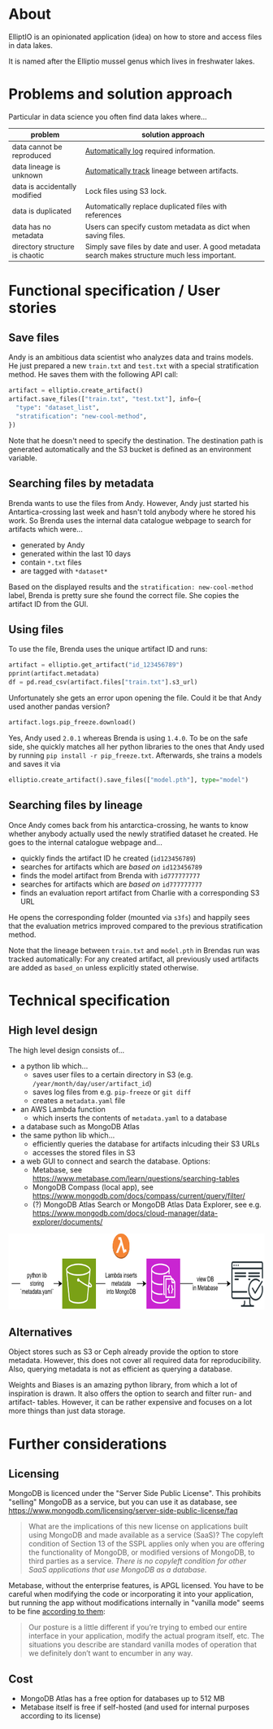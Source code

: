 # About

ElliptIO is an opinionated application (idea) on how to store and access files in data lakes.

It is named after the Elliptio mussel genus which lives in freshwater lakes.

# Problems and solution approach

Particular in data science you often find data lakes where...

| problem                        | solution approach                                                                                                               |
| ------------------------------ | ------------------------------------------------------------------------------------------------------------------------------- |
| data cannot be reproduced      | [Automatically log](https://docs.wandb.ai/guides/track/log#automatically-logged-data) required information.                     |
| data lineage is unknown        | [Automatically track](https://docs.wandb.ai/guides/artifacts/explore-and-traverse-an-artifact-graph) lineage between artifacts. |
| data is accidentally modified  | Lock files using S3 lock.                                                                                                       |
| data is duplicated             | Automatically replace duplicated files with references                                                                          |
| data has no metadata           | Users can specify custom metadata as dict when saving files.                                                                    |
| directory structure is chaotic | Simply save files by date and user. A good metadata search makes structure much less important.                                 |

# Functional specification / User stories

## Save files

Andy is an ambitious data scientist who analyzes data and trains models. He just prepared a new `train.txt` and `test.txt` with a special stratification method. He saves them with the following API call:

```python
artifact = elliptio.create_artifact()
artifact.save_files(["train.txt", "test.txt"], info={
  "type": "dataset_list",
  "stratification": "new-cool-method",
})
```

Note that he doesn't need to specify the destination. The destination path is generated automatically and the S3 bucket is defined as an environment variable.

## Searching files by metadata

Brenda wants to use the files from Andy. However, Andy just started his Antartica-crossing last week and hasn't told anybody where he stored his work. So Brenda uses the internal data catalogue webpage to search for artifacts which were...

- generated by Andy
- generated within the last 10 days
- contain `*.txt` files
- are tagged with `*dataset*`

Based on the displayed results and the `stratification: new-cool-method` label, Brenda is pretty sure she found the correct file. She copies the artifact ID from the GUI.

## Using files

To use the file, Brenda uses the unique artifact ID and runs:

```python
artifact = elliptio.get_artifact("id_123456789")
pprint(artifact.metadata)
df = pd.read_csv(artifact.files["train.txt"].s3_url)
```

Unfortunately she gets an error upon opening the file. Could it be that Andy used another pandas version?

```python
artifact.logs.pip_freeze.download()
```

Yes, Andy used `2.0.1` whereas Brenda is using `1.4.0`. To be on the safe side, she quickly matches all her python libraries to the ones that Andy used by running `pip install -r pip_freeze.txt`. Afterwards, she trains a models and saves it via

```python
elliptio.create_artifact().save_files(["model.pth"], type="model")
```

## Searching files by lineage

Once Andy comes back from his antarctica-crossing, he wants to know whether anybody actually used the newly stratified dataset he created. He goes to the internal catalogue webpage and...

- quickly finds the artifact ID he created (`id123456789`)
- searches for artifacts which are _based on_ `id123456789`
- finds the model artifact from Brenda with `id777777777`
- searches for artifacts which are _based on_ `id777777777`
- finds an evaluation report artifact from Charlie with a corresponding S3 URL

He opens the corresponding folder (mounted via `s3fs`) and happily sees that the evaluation metrics improved compared to the previous stratification method.

Note that the lineage between `train.txt` and `model.pth` in Brendas run was tracked automatically: For any created artifact, all previously used artifacts are added as `based_on` unless explicitly stated otherwise.

# Technical specification

## High level design

The high level design consists of...

- a python lib which...
  - saves user files to a certain directory in S3 (e.g. `/year/month/day/user/artifact_id`)
  - saves log files from e.g. `pip-freeze` or `git diff`
  - creates a `metadata.yaml` file
- an AWS Lambda function
  - which inserts the contents of `metadata.yaml` to a database
- a database such as MongoDB Atlas
- the same python lib which...
  - efficiently queries the database for artifacts inlcuding their S3 URLs
  - accesses the stored files in S3
- a web GUI to connect and search the database. Options:
  - Metabase, see https://www.metabase.com/learn/questions/searching-tables
  - MongoDB Compass (local app), see https://www.mongodb.com/docs/compass/current/query/filter/
  - (?) MongoDB Atlas Search or MongoDB Atlas Data Explorer, see e.g. https://www.mongodb.com/docs/cloud-manager/data-explorer/documents/

<img src=README.assets/2023-10-15-19-55-53.png height=150>

## Alternatives

Object stores such as S3 or Ceph already provide the option to store metadata. However, this does not cover all required data for reproducibility. Also, querying metadata is not as efficient as querying a database.

Weights and Biases is an amazing python library, from which a lot of inspiration is drawn. It also offers the option to search and filter run- and artifact- tables. However, it can be rather expensive and focuses on a lot more things than just data storage.

# Further considerations

## Licensing

MongoDB is licenced under the "Server Side Public License". This prohibits "selling" MongoDB as a service, but you can use it as database, see https://www.mongodb.com/licensing/server-side-public-license/faq

> What are the implications of this new license on applications built using MongoDB and made available as a service (SaaS)? The copyleft condition of Section 13 of the SSPL applies only when you are offering the functionality of MongoDB, or modified versions of MongoDB, to third parties as a service. _There is no copyleft condition for other SaaS applications that use MongoDB as a database._

Metabase, without the enterprise features, is APGL licensed. You have to be careful when modifying the code or incorporating it into your application, but running the app without modifications internally in "vanilla mode" seems to be fine [according to them](https://discourse.metabase.com/t/licensing-and-agpl-implicaitons-in-different-usage-scenarios/3115/5):

> Our posture is a little different if you’re trying to embed our entire interface in your application, modify the actual program itself, etc. The situations you describe are standard vanilla modes of operation that we definitely don’t want to encumber in any way.

## Cost

- MongoDB Atlas has a free option for databases up to 512 MB
- Metabase itself is free if self-hosted (and used for internal purposes according to its license)
